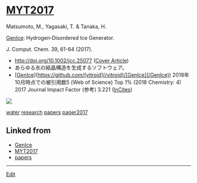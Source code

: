 ---
---
# [MYT2017](/MYT2017)

Matsumoto, M., Yagasaki, T. & Tanaka, H.

[GenIce](/GenIce): Hydrogen‐Disordered Ice Generator.

J. Comput. Chem. 39, 61-64 (2017).


* http://doi.org/10.1002/jcc.25077 ([Cover Article](https://onlinelibrary.wiley.com/toc/1096987x/2018/39/1))
* あらゆる氷の結晶構造を生成するソフトウェア。 
* [[GenIce](/GenIce)](https://github.com/[vitroid](/vitroid)/[GenIce](/GenIce))
2018年10月時点での被引用数5 (Web of Science) Top 1% (2018 Chemistry: 4)
2017 Journal Impact Factor (参考) 3.221 ([InCites](http://jcr.incites.thomsonreuters.com/JCRJournalProfileAction.action?pg=JRNLPROF&journalTitle=J%20COMPUT%20CHEM&edition=SCIE&journal=J%20COMPUT%20CHEM))

![](https://wol-prod-cdn.literatumonline.com/cms/attachment/871e128c-d576-404c-b9bf-1db332d7e07b/jcc25119-toc-0001-m.jpg)



[water](/water) [research](/research) [papers](/papers) [paper2017](/paper2017) 



## Linked from

* [GenIce](GenIce.md)
* [MYT2017](MYT2017.md)
* [papers](papers.md)


----
[Edit](https://github.com/vitroid/vitroid.github.io/edit/master/MD/MYT2017.md)
